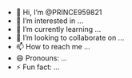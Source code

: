 - 👋 Hi, I’m @PRINCE959821
- 👀 I’m interested in ...
- 🌱 I’m currently learning ...
- 💞️ I’m looking to collaborate on ...
- 📫 How to reach me ...
- 😄 Pronouns: ...
- ⚡ Fun fact: ...

<!---
PRINCE959821/PRINCE959821 is a ✨ special ✨ repository because its `README.md` (this file) appears on your GitHub profile.
You can click the Preview link to take a look at your changes.
--->

